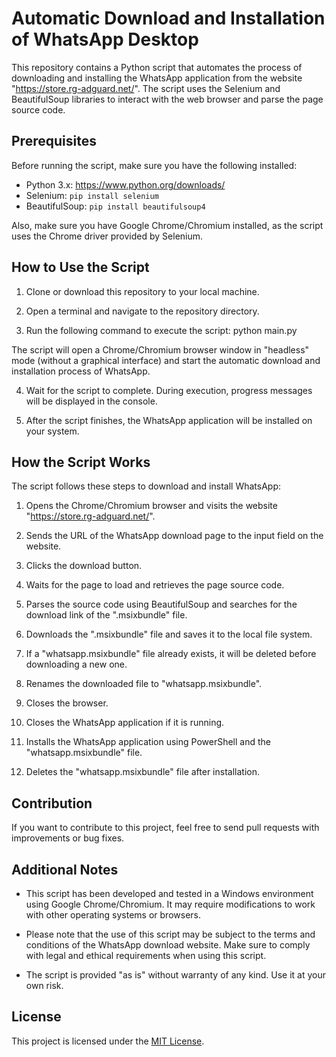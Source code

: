 # Automatic Download and Installation of WhatsApp Desktop

This repository contains a Python script that automates the process of downloading and installing the WhatsApp application from the website "https://store.rg-adguard.net/". The script uses the Selenium and BeautifulSoup libraries to interact with the web browser and parse the page source code.

## Prerequisites

Before running the script, make sure you have the following installed:

- Python 3.x: https://www.python.org/downloads/
- Selenium: `pip install selenium`
- BeautifulSoup: `pip install beautifulsoup4`

Also, make sure you have Google Chrome/Chromium installed, as the script uses the Chrome driver provided by Selenium.

## How to Use the Script

1. Clone or download this repository to your local machine.

2. Open a terminal and navigate to the repository directory.

3. Run the following command to execute the script: python main.py

The script will open a Chrome/Chromium browser window in "headless" mode (without a graphical interface) and start the automatic download and installation process of WhatsApp.

4. Wait for the script to complete. During execution, progress messages will be displayed in the console.

5. After the script finishes, the WhatsApp application will be installed on your system.

## How the Script Works

The script follows these steps to download and install WhatsApp:

1. Opens the Chrome/Chromium browser and visits the website "https://store.rg-adguard.net/".

2. Sends the URL of the WhatsApp download page to the input field on the website.

3. Clicks the download button.

4. Waits for the page to load and retrieves the page source code.

5. Parses the source code using BeautifulSoup and searches for the download link of the ".msixbundle" file.

6. Downloads the ".msixbundle" file and saves it to the local file system.

7. If a "whatsapp.msixbundle" file already exists, it will be deleted before downloading a new one.

8. Renames the downloaded file to "whatsapp.msixbundle".

9. Closes the browser.

10. Closes the WhatsApp application if it is running.

11. Installs the WhatsApp application using PowerShell and the "whatsapp.msixbundle" file.

12. Deletes the "whatsapp.msixbundle" file after installation.

## Contribution

If you want to contribute to this project, feel free to send pull requests with improvements or bug fixes.

## Additional Notes

- This script has been developed and tested in a Windows environment using Google Chrome/Chromium. It may require modifications to work with other operating systems or browsers.

- Please note that the use of this script may be subject to the terms and conditions of the WhatsApp download website. Make sure to comply with legal and ethical requirements when using this script.

- The script is provided "as is" without warranty of any kind. Use it at your own risk.

## License

This project is licensed under the [MIT License](LICENSE).
